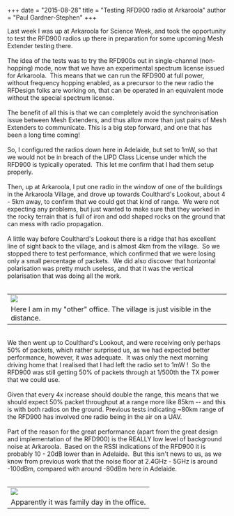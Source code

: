 +++
date = "2015-08-28"
title = "Testing RFD900 radio at Arkaroola"
author = "Paul Gardner-Stephen"
+++

<div class="post-body entry-content" id="post-body-3399080488084494402" itemprop="description articleBody">
Last week I was up at Arkaroola for Science Week, and took the opportunity to test the RFD900 radios up there in preparation for some upcoming Mesh Extender testing there.<br/>
<br/>
The idea of the tests was to try the RFD900s out in single-channel (non-hopping) mode, now that we have an experimental spectrum license issued for Arkaroola.  This means that we can run the RFD900 at full power, without frequency hopping enabled, as a precursor to the new radio the RFDesign folks are working on, that can be operated in an equivalent mode without the special spectrum license. <br/>
<br/>
The benefit of all this is that we can completely avoid the synchronisation issue between Mesh Extenders, and thus allow more than just pairs of Mesh Extenders to communicate. This is a big step forward, and one that has been a long time coming!<br/>
<br/>
So, I configured the radios down here in Adelaide, but set to 1mW, so that we would not be in breach of the LIPD Class License under which the RFD900 is typically operated.  This let me confirm that I had them setup properly.<br/>
<br/>
Then, up at Arkaroola, I put one radio in the window of one of the buildings in the Arkaroola Village, and drove up towards Coulthard's Lookout, about 4 - 5km away, to confirm that we could get that kind of range.  We were not expecting any problems, but just wanted to make sure that they worked in the rocky terrain that is full of iron and odd shaped rocks on the ground that can mess with radio propagation.<br/>
<br/>
A little way before Coulthard's Lookout there is a ridge that has excellent line of sight back to the village, and is almost 4km from the village.  So we stopped there to test performance, which confirmed that we were losing only a small percentage of packets.  We did also discover that horizontal polarisation was pretty much useless, and that it was the vertical polarisation that was doing all the work.<br/>
<br/>
<table align="center" cellpadding="0" cellspacing="0" class="tr-caption-container"><tbody>
<tr><td><a href="http://2.bp.blogspot.com/-MDMIWNtUjNw/VeDXs41H0xI/AAAAAAAAFm0/m8ZBwPJ3IaM/s1600/P1010446-PGS-Radio-Testing-on-Ridge.JPG"><img src="http://2.bp.blogspot.com/-MDMIWNtUjNw/VeDXs41H0xI/AAAAAAAAFm0/m8ZBwPJ3IaM/s640/P1010446-PGS-Radio-Testing-on-Ridge.JPG"/></a></td></tr>
<tr><td class="tr-caption">Here I am in my "other" office. The village is just visible in the distance.</td></tr>
</tbody></table>
<br/>
We then went up to Coulthard's Lookout, and were receiving only perhaps 50% of packets, which rather surprised us, as we had expected better performance, however, it was adequate.  It was only the next morning driving home that I realised that I had left the radio set to 1mW !  So the RFD900 was still getting 50% of packets through at 1/500th the TX power that we could use. <br/>
<br/>
Given that every 4x increase should double the range, this means that we should expect 50% packet throughput at a range more like 85km -- and this is with both radios on the ground. Previous tests indicating ~80km range of the RFD900 has involved one radio being in the air on a UAV.<br/>
<br/>
Part of the reason for the great performance (apart from the great design and implementation of the RFD900) is the REALLY low level of background noise at Arkaroola.  Based on the RSSI indications of the RFD900 it is probably 10 - 20dB lower than in Adelaide.  But this isn't news to us, as we know from previous work that the noise floor at 2.4GHz - 5GHz is around -100dBm, compared with around -80dBm here in Adelaide.<br/>
<br/>
<table align="center" cellpadding="0" cellspacing="0" class="tr-caption-container"><tbody>
<tr><td><a href="http://2.bp.blogspot.com/-TZ6WvVJ3MuQ/VeDYTTNw1gI/AAAAAAAAFm8/7nbntHKWqQQ/s1600/P1010355.JPG"><img src="http://2.bp.blogspot.com/-TZ6WvVJ3MuQ/VeDYTTNw1gI/AAAAAAAAFm8/7nbntHKWqQQ/s640/P1010355.JPG"/></a></td></tr>
<tr><td class="tr-caption">Apparently it was family day in the office.</td></tr>
</tbody></table>
<br/>
<div></div>
</div>